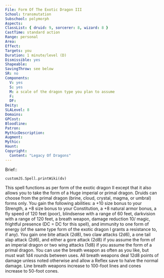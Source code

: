 ```yaml
---
File: Form Of The Exotic Dragon III
School: transmutation
Subschool: polymorph
Aspects: 
ClassList: { druid: 9, sorcerer: 8, wizard: 8 }
CastTime: standard action
Range: personal
Area: 
Effect: 
Targets: you
Duration: 1 minute/level (D)
Dismissible: yes
Shapeable: 
SavingThrow: see below
SR: no
Components:
  V: yes
  S: yes
  M: a scale of the dragon type you plan to assume
  F: 
  DF: 
Deity: 
SLALevel: 8
Domains: 
GPCost: 
Bloodline: 
Patron: 
MythicDescription: 
Augment: 
Mythic: 
Haunt: 
Copyright:
  Content: "Legacy Of Dragons"
---
```

Brief:: 

```dataviewjs
customJS.Spell.printWiki(dv)
```

This spell functions as per form of the exotic dragon II except that it also allows you to take the form of a Huge imperial or primal dragon. Druids can choose from the primal dragon (brine, cloud, crystal, magma, or umbral) forms only. You gain the following abilities: a +10 size bonus to your Strength, a +8 size bonus to your Constitution, a +8 natural armor bonus, a fly speed of 120 feet (poor), blindsense with a range of 60 feet, darkvision with a range of 120 feet, a breath weapon, damage reduction 10/ magic, frightful presence (DC = DC for this spell), and immunity to one form of energy (of the same type form of the exotic dragon I grants a resistance to, if any). You gain one bite attack (2d8), two claw attacks (2d6), a one tail slap attack (2d6), and either a gore attack (2d8) if you assume the form of an imperial dragon or two wing attacks (1d8) if you assume the form of a primal dragon. You can use the breath weapon as often as you like, but must wait 1d4 rounds between uses. All breath weapons deal 12d8 points of damage unless noted otherwise and allow a Reflex save to halve the normal damage. Line breath weapons increase to 100-foot lines and cones increase to 50-foot cones.
